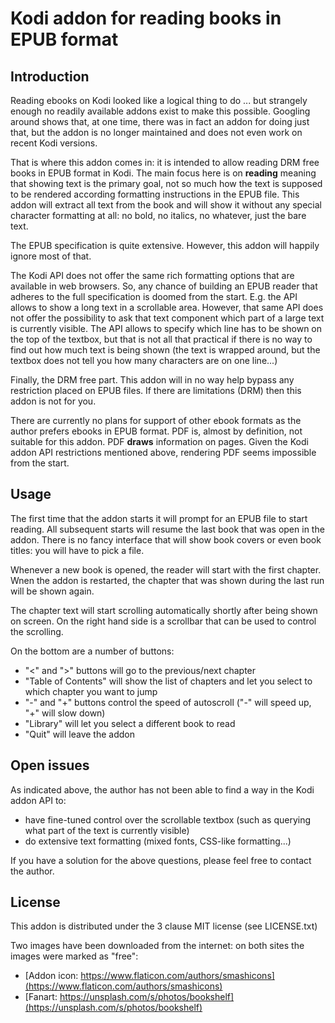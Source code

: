 # Kodi addon for reading books in EPUB format
## Introduction
Reading ebooks on Kodi looked like a logical thing to do ... but strangely enough no readily available addons exist to make this possible. Googling around shows that, at one time, there was in fact an addon for doing just that, but the addon is no longer maintained and does not even work on recent Kodi versions.

That is where this addon comes in: it is intended to allow reading DRM free books in EPUB format in Kodi. The main focus here is on **reading** meaning that showing text is the primary goal, not so much how the text is supposed to be rendered according formatting instructions in the EPUB file. This addon will extract all text from the book and will show it without any special character formatting at all: no bold, no italics, no whatever, just the bare text.

The EPUB specification is quite extensive. However, this addon will happily ignore most of that.

The Kodi API does not offer the same rich formatting options that are available in web browsers. So, any chance of building an EPUB reader that adheres to the full specification is doomed from the start. E.g. the API allows to show a long text in a scrollable area. However, that same API does not offer the possibility to ask that text component which part of a large text is currently visible. The API allows to specify which line has to be shown on the top of the textbox, but that is not all that practical if there is no way to find out how much text is being shown (the text is wrapped around, but the textbox does not tell you how many characters are on one line...)

Finally, the DRM free part. This addon will in no way help bypass any restriction placed on EPUB files. If there are limitations (DRM) then this addon is not for you.

There are currently no plans for support of other ebook formats as the author prefers ebooks in EPUB format. PDF is, almost by definition, not suitable for this addon. PDF **draws** information on pages. Given the Kodi addon API restrictions mentioned above, rendering PDF seems impossible from the start.

## Usage
The first time that the addon starts it will prompt for an EPUB file to start reading. All subsequent starts will resume the last book that was open in the addon. There is no fancy interface that will show book covers or even book titles: you will have to pick a file.

Whenever a new book is opened, the reader will start with the first chapter. Wnen the addon is restarted, the chapter that was shown during the last run will be shown again.

The chapter text will start scrolling automatically shortly after being shown on screen. On the right hand side is a scrollbar that can be used to control the scrolling.

On the bottom are a number of buttons:

- "<" and ">" buttons will go to the previous/next chapter
- "Table of Contents" will show the list of chapters and let you select to which chapter you want to jump
- "-" and "+" buttons control the speed of autoscroll ("-" will speed up, "+" will slow down)
- "Library" will let you select a different book to read
- "Quit" will leave the addon

## Open issues
As indicated above, the author has not been able to find a way in the Kodi addon API to:

- have fine-tuned control over the scrollable textbox (such as querying what part of the text is currently visible)
- do extensive text formatting (mixed fonts, CSS-like formatting...)

If you have a solution for the above questions, please feel free to contact the author.

## License
This addon is distributed under the 3 clause MIT license (see LICENSE.txt)

Two images have been downloaded from the internet: on both sites the images were marked as "free":

- [Addon icon: https://www.flaticon.com/authors/smashicons](https://www.flaticon.com/authors/smashicons)
- [Fanart: https://unsplash.com/s/photos/bookshelf](https://unsplash.com/s/photos/bookshelf)

